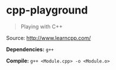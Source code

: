 # cpp-playground

> Playing with C++

Source: http://www.learncpp.com/

**Dependencies:** `g++`

**Compile:** `g++ <Module.cpp> -o <Module.o>`
